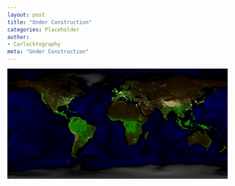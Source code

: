 ```yaml
---
layout: post
title: "Under Construction"
categories: Placeholder
author:
- Carlocktography
meta: "Under Construction"
---
```

![Composite image of the world showing NVDI, City Lights At Night, Elevation, and Bathymetry from NASA Blue Marble Dataset](_posts/2022-11-20/NDVIWORLD.jpg "NDVIWORLD")

